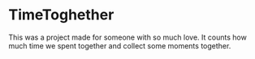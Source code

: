 # TimeToghether
This was a project made for someone with so much love. It counts how much time we spent together and collect some moments together.
